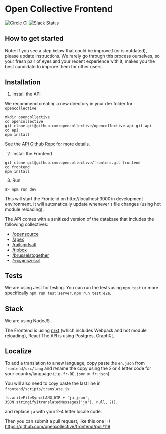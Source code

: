 # Open Collective Frontend

[![Circle CI](https://circleci.com/gh/opencollective/frontend/tree/master.svg?style=shield)](https://circleci.com/gh/opencollective/frontend/tree/master)
[![Slack Status](https://slack.opencollective.com/badge.svg)](https://slack.opencollective.com)

## How to get started

Note: If you see a step below that could be improved (or is outdated), please update instructions. We rarely go through this process ourselves, so your fresh pair of eyes and your recent experience with it, makes you the best candidate to improve them for other users.

## Installation

1. Install the API

We recommend creating a new directory in your dev folder for `opencollective`

```
mkdir opencollective
cd opencollective
git clone git@github.com:opencollective/opencollective-api.git api
cd api
npm install
```

See the [API Github Repo](https://github.com/opencollective/opencollective-api) for more details.

2. Install the Frontend

```
git clone git@github.com:opencollective/frontend.git frontend
cd frontend
npm install
```

3. Run

```
$> npm run dev
```

This will start the Frontend on http://localhost:3000 in development environment. It will automatically update whenever a file changes (using hot module reloading).

The API comes with a sanitized version of the database that includes the following collectives:
- [/opensource](http://localhost:3000/opensource)
- [/apex](http://localhost:3000/apex)
- [/railsgirlsatl](http://localhost:3000/railsgirlsatl)
- [/tipbox](http://localhost:3000/tipbox)
- [/brusselstogether](http://localhost:3000/brusselstogether)
- [/veganizerbxl](http://localhost:3000/veganizerbxl)

## Tests

We are using Jest for testing.
You can run the tests using `npm test` or more specifically `npm run test:server`, `npm run test:e2e`.

## Stack

We are using NodeJS.

The Frontend is using [next](https://zeit.co/next) (which includes Webpack and hot module reloading), React
The API is using Postgres, GraphQL.

## Localize

To add a translation to a new language, copy paste the `en.json` from `frontend/src/lang` and rename the copy using the 2 or 4 letter code for your country/language (e.g. `fr-BE.json` or `fr.json`).

You will also need to copy paste the last line in `frontend/scripts/translate.js`:
```
fs.writeFileSync(LANG_DIR + 'ja.json', JSON.stringify(translatedMessages('ja'), null, 2));
```

and replace `ja` with your 2-4 letter locale code.

Then you can submit a pull request, like this one :-)
https://github.com/opencollective/frontend/pull/119
